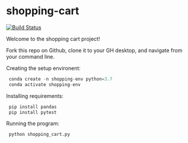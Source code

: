 # shopping-cart

[![Build Status](https://travis-ci.com/cnj14/shopping-cart.svg?branch=master)](https://travis-ci.com/cnj14/shopping-cart)

Welcome to the shopping cart project!

Fork this repo on Github, clone it to your GH desktop, and navigate from your command line.

Creating the setup environent:
```py
 conda create -n shopping-env python=3.7
 conda activate shopping-env
 ```

Installing requirements:
```py
 pip install pandas
 pip install pytest
 ```

Running the program:
```py
 python shopping_cart.py
 ```